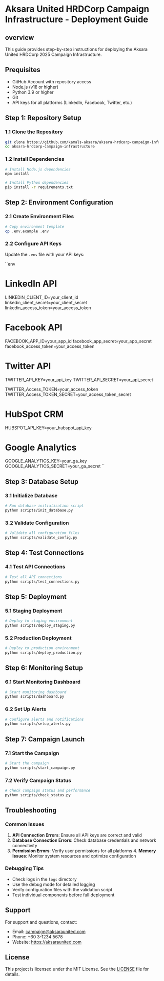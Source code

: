 # Aksara United HRDCorp Campaign Infrastructure - Deployment Guide

## overview

This guide provides step-by-step instructions for deploying the Aksara United HRDCorp 2025 Campaign Infrastructure.

## Prequisites

- GitHub Account with repository access
- Node.js (v18 or higher)
- Python 3.9 or higher
- Git
- API keys for all platforms (LinkedIn, Facebook, Twitter, etc.)

## Step 1: Repository Setup

### 1.1 Clone the Repository

```bash
git clone https://github.com/kamals-aksara/aksara-hrdcorp-campaign-infrastructure.git
cd aksara-hrdcorp-campaign-infrastructure
```

### 1.2 Install Dependencies

```bash
# Install Node.js dependencies
npm install

# Install Python dependencies
pip install -r requirements.txt
```

## Step 2: Environment Configuration

### 2.1 Create Environment Files

```bash
# Copy environment template
cp .env.example .env

```

### 2.2 Configure API Keys

Update the `.env` file with your API keys:

``env
# LinkedIn API
LINKEDIN_CLIENT_ID=your_client_id
linkedin_client_secret=your_client_secret
linkedin_access_token=your_access_token

# Facebook API
FACEBOOK_APP_ID=your_app_id
facebook_app_secret=your_app_secret
facebook_access_token=your_access_token

# Twitter API
TWITTER_API_KEY=your_api_key
TWITTER_API_SECRET=your_api_secret

TWITTER_Access_TOKEN=your_access_token
TWITTER_Access_TOKEN_SECRET=your_access_token_secret

# HubSpot CRM
HUBSPOT_API_KEY=your_hubspot_api_key

# Google Analytics
GOOGLE_ANALYTICS_KEY=your_ga_key
GOOGLE_ANALYTICS_SECRET=your_ga_secret
``

## Step 3: Database Setup

### 3.1 Initialize Database

```bash
# Run database initialization script
python scripts/init_database.py
```

### 3.2 Validate Configuration

```bash
# Validate all configuration files
python scripts/validate_config.py
```

## Step 4: Test Connections

### 4.1 Test API Connections

```bash
# Test all API connections
python scripts/test_connections.py
```

## Step 5: Deployment

### 5.1 Staging Deployment

```bash
# Deploy to staging environment
python scripts/deploy_staging.py
```

### 5.2 Production Deployment

```bash
# Deploy to production environment
python scripts/deploy_production.py
```

## Step 6: Monitoring Setup

### 6.1 Start Monitoring Dashboard

```bash
# Start monitoring dashboard
python scripts/dashboard.py
```

### 6.2 Set Up Alerts

```bash
# Configure alerts and notifications
python scripts/setup_alerts.py
```

## Step 7: Campaign Launch

### 7.1 Start the Campaign

```bash
# Start the campaign
python scripts/start_campaign.py
```

### 7.2 Verify Campaign Status

```bash
# Check campaign status and performance
python scripts/check_status.py
```

## Troubleshooting

### Common Issues

1. **API Connection Errors**: Ensure all API keys are correct and valid
2. **Database Connection Errors**: Check database credentials and network connectivity
3. **Permission Errors**: Verify user permissions for all platforms 4. **Memory Issues**: Monitor system resources and optimize configuration

### Debugging Tips

- Check logs in the `logs` directory
- Use the debug mode for detailed logging
 - Verify configuration files with the validation script
- Test individual components before full deployment

## Support

For support and questions, contact:

- Email: campaign@aksaraunited.com
- Phone: +60 3-1234 5678
- Website: https://aksaraunited.com

## License

This project is licensed under the MIT License. See the [LICENSE](LICENSE) file for details.